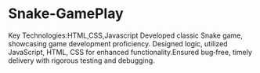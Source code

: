 # Snake-GamePlay
Key Technologies:HTML,CSS,Javascript
Developed classic Snake game, showcasing game development proficiency. Designed logic, utilized JavaScript, HTML, CSS for enhanced functionality.Ensured bug‑free, timely delivery with rigorous testing and debugging.
